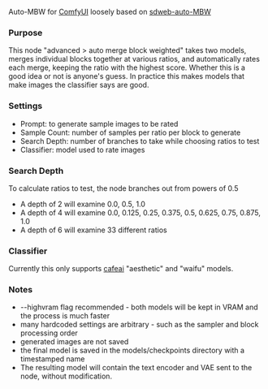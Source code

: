 Auto-MBW for [ComfyUI](https://github.com/comfyanonymous/ComfyUI) loosely based on [sdweb-auto-MBW](https://github.com/Xerxemi/sdweb-auto-MBW)

### Purpose
This node "advanced > auto merge block weighted" takes two models, merges individual blocks together at various ratios, and automatically rates each merge, keeping the ratio with the highest score. Whether this is a good idea or not is anyone's guess. In practice this makes models that make images the classifier says are good.

### Settings
- Prompt: to generate sample images to be rated
- Sample Count: number of samples per ratio per block to generate
- Search Depth: number of branches to take while choosing ratios to test
- Classifier: model used to rate images

### Search Depth
To calculate ratios to test, the node branches out from powers of 0.5
- A depth of 2 will examine 0.0, 0.5, 1.0
- A depth of 4 will examine 0.0, 0.125, 0.25, 0.375, 0.5, 0.625, 0.75, 0.875, 1.0
- A depth of 6 will examine 33 different ratios

### Classifier
Currently this only supports [cafeai](https://huggingface.co/cafeai) "aesthetic" and "waifu" models.

### Notes
- --highvram flag recommended - both models will be kept in VRAM and the process is much faster
- many hardcoded settings are arbitrary - such as the sampler and block processing order
- generated images are not saved
- the final model is saved in the models/checkpoints directory with a timestamped name
- The resulting model will contain the text encoder and VAE sent to the node, without modification.
